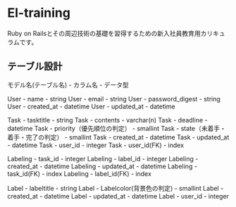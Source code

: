 # El-training
Ruby on Railsとその周辺技術の基礎を習得するための新入社員教育用カリキュラムです。

## テーブル設計
モデル名(テーブル名) - カラム名 - データ型

User - name - string
User - email - string
User - password_digest - string
User - created_at - datetime
User - updated_at - datetime

Task - tasktitle - string
Task - contents - varchar(n)
Task - deadline - datetime
Task - priority（優先順位の判定） - smallint
Task - state（未着手・着手・完了の判定） - smallint
Task - created_at - datetime
Task - updated_at - datetime
Task - user_id - integer
Task - user_id(FK) - index

Labeling - task_id - integer
Labeling - label_id - integer
Labeling - created_at - datetime
Labeling - updated_at - datetime
Labeling - task_id(FK) - index
Labeling - label_id(FK) - index

Label - labeltitle - string
Label - Labelcolor(背景色の判定) - smallint
Label - created_at - datetime
Label - updated_at - datetime
Label - user_id - integer
